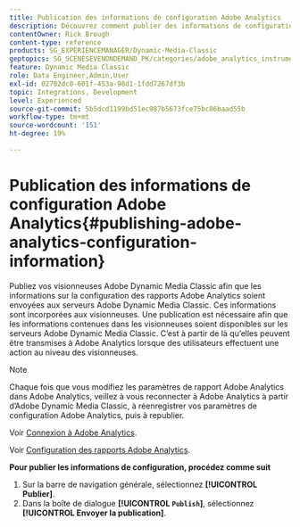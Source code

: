 ```yaml
---
title: Publication des informations de configuration Adobe Analytics
description: Découvrez comment publier des informations de configuration Adobe Analytics à partir d’Adobe Dynamic Media Classic.
contentOwner: Rick Brough
content-type: reference
products: SG_EXPERIENCEMANAGER/Dynamic-Media-Classic
geptopics: SG_SCENESEVENONDEMAND_PK/categories/adobe_analytics_instrumentation_kit
feature: Dynamic Media Classic
role: Data Engineer,Admin,User
exl-id: 02782dc0-601f-453a-98d1-1fdd7267df3b
topic: Integrations, Development
level: Experienced
source-git-commit: 5b5dcd1199bd51ec987b5673fce75bc86baad55b
workflow-type: tm+mt
source-wordcount: '151'
ht-degree: 19%

---
```


# Publication des informations de configuration Adobe Analytics{#publishing-adobe-analytics-configuration-information}

Publiez vos visionneuses Adobe Dynamic Media Classic afin que les informations sur la configuration des rapports Adobe Analytics soient envoyées aux serveurs Adobe Dynamic Media Classic. Ces informations sont incorporées aux visionneuses. Une publication est nécessaire afin que les informations contenues dans les visionneuses soient disponibles sur les serveurs Adobe Dynamic Media Classic. C’est à partir de là qu’elles peuvent être transmises à Adobe Analytics lorsque des utilisateurs effectuent une action au niveau des visionneuses.

>[!NOTE]
>
>Chaque fois que vous modifiez les paramètres de rapport Adobe Analytics dans Adobe Analytics, veillez à vous reconnecter à Adobe Analytics à partir d’Adobe Dynamic Media Classic, à réenregistrer vos paramètres de configuration Adobe Analytics, puis à republier.

Voir [Connexion à Adobe Analytics](log-analytics.md#log_in_to_adobe_analytics).

Voir [Configuration des rapports Adobe Analytics](configuring-analytics-reports.md#configuring_adobe_analytics_reports).

**Pour publier les informations de configuration, procédez comme suit**

1. Sur la barre de navigation générale, sélectionnez **[!UICONTROL Publier]**.
1. Dans la boîte de dialogue **[!UICONTROL `Publish`]**, sélectionnez **[!UICONTROL Envoyer la publication]**.
